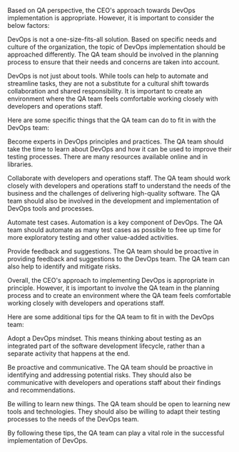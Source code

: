 Based on QA perspective, the CEO's approach towards DevOps implementation is appropriate. However, it is important to consider the below factors:

DevOps is not a one-size-fits-all solution. Based on specific needs and culture of the organization, the topic of DevOps implementation should be approached differently. The QA team should be involved in the planning process to ensure that their needs and concerns are taken into account.

DevOps is not just about tools. While tools can help to automate and streamline tasks, they are not a substitute for a cultural shift towards collaboration and shared responsibility. It is important to create an environment where the QA team feels comfortable working closely with developers and operations staff.

Here are some specific things that the QA team can do to fit in with the DevOps team:

Become experts in DevOps principles and practices. The QA team should take the time to learn about DevOps and how it can be used to improve their testing processes. There are many resources available online and in libraries.

Collaborate with developers and operations staff. The QA team should work closely with developers and operations staff to understand the needs of the business and the challenges of delivering high-quality software. The QA team should also be involved in the development and implementation of DevOps tools and processes.

Automate test cases. Automation is a key component of DevOps. The QA team should automate as many test cases as possible to free up time for more exploratory testing and other value-added activities.

Provide feedback and suggestions. The QA team should be proactive in providing feedback and suggestions to the DevOps team. The QA team can also help to identify and mitigate risks.

Overall, the CEO's approach to implementing DevOps is appropriate in principle. However, it is important to involve the QA team in the planning process and to create an environment where the QA team feels comfortable working closely with developers and operations staff.

Here are some additional tips for the QA team to fit in with the DevOps team:

Adopt a DevOps mindset. This means thinking about testing as an integrated part of the software development lifecycle, rather than a separate activity that happens at the end.

Be proactive and communicative. The QA team should be proactive in identifying and addressing potential risks. They should also be communicative with developers and operations staff about their findings and recommendations.

Be willing to learn new things. The QA team should be open to learning new tools and technologies. They should also be willing to adapt their testing processes to the needs of the DevOps team.

By following these tips, the QA team can play a vital role in the successful implementation of DevOps.
  

